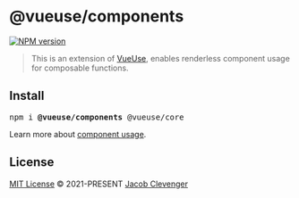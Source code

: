# @vueuse/components

[![NPM version](https://img.shields.io/npm/v/@vueuse/components?color=a1b858)](https://www.npmjs.com/package/@vueuse/components)

> This is an extension of [VueUse](https://github.com/vueuse/vueuse), enables renderless component usage for composable functions.

## Install

<pre class='language-bash'>
npm i <b>@vueuse/components</b> @vueuse/core
</pre>

Learn more about [component usage](https://next.vueuse.org/guide/components).

## License

[MIT License](https://github.com/vueuse/vueuse/blob/master/LICENSE) © 2021-PRESENT [Jacob Clevenger](https://github.com/wheatjs)
